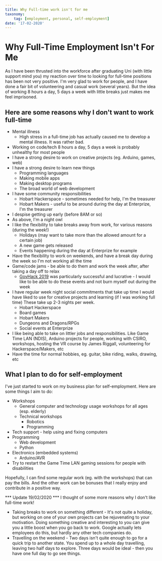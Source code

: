 ```yaml
---
title: Why Full-time work isn't for me
taxonomy:
	tag: [employment, personal, self-employment]
date: '17-02-2020'
---
```


# Why Full-Time Employment Isn't For Me

As I have been thrusted into the workforce after graduating Uni (with little support mind you) my reaction over time to looking for full-time positions has been not very positive. I'm very glad to work for people, and I have done a fair bit of volunteering and casual work (several years). But the idea of working 8 hours a day, 5 days a week with little breaks just makes me feel imprisoned.

## Here are some reasons why I don't want to work full-time

* Mental illness
  * High stress in a full-time job has actually caused me to develop a mental illness. It was rather bad.
* Working on code/tech 8 hours a day, 5 days a week is probably unhealthy for most people
* I have a strong desire to work on creative projects (eg. Arduino, games, web)
* I have a strong desire to learn new things
  * Programming languages
  * Making mobile apps
  * Making desktop programs
  * The broad world of web development
* I have some community responsibilities
  * Hobart Hackerspace - sometimes needed for help, I'm the treasurer
  * Hobart Makers - useful to be around during the day at Enterprize, I'm the treasurer
* I despise getting up early (before 8AM or so)
* As above, I'm a night owl
* I like the flexibility to take breaks away from work, for various reasons (during the week!)
  * Holidays (may want to take more than the allowed amount for a certain job)
  * A new game gets released
  * Events happening during the day at Enterprize for example
* Have the flexibility to work on weekends, and have a break day during the week so I'm not working all the time
* Game/code jams - be able to do them and work the week after, after taking a day off to relax
  * [GovHack 2019](http://leofebey.com/portfolio/web_govhack2019) was particularly successful and lucrative - I would like to be able to do these events and not burn myself out during the week
* I have regular week night social commitments that take up time I would have liked to use for creative projects and learning (if I was working full time) These take up 2-3 nights per week.
  * Hobart Hackerspace
  * Board games
  * Hobart Makers
  * Dungeons and Dragons/RPGs
  * Social events at Enterprize
* I like being able to take on littler jobs and responsibilities. Like Game Time LAN (NDIS), Arduino projects for people, working with CSIRO, workshops, hosting the VR course by James Riggall, volunteering for Hackerspace/Makers, etc
* Have the time for normal hobbies, eg. guitar, bike riding, walks, drawing, etc

## What I plan to do for self-employment

I've just started to work on my business plan for self-employment. Here are some things I aim to do:

* Workshops
  * General computer and technology usage workshops for all ages (esp. elderly)
  * Technical workshops
    * Robotics
    * Programming
* Tech support - help using and fixing computers
* Programming
  * Web development
  * Python
* Electronics (embedded systems)
  * Arduino/AVR
* Try to restart the Game Time LAN gaming sessions for people with disabilities

Hopefully, I can find some regular work (eg. with the workshops) that can pay the bills. And the other work can be bonuses that I really enjoy and contribute in a positive way.

*** Update 19/02/2020 ***
I thought of some more reasons why I don't like full-time work!

* Taking breaks to work on something different - It's not quite a holiday, but working on one of your own projects can be rejuvenating to your motivation. Doing something creative and interesting to you can give you a little boost when you go back to work. Google actually lets employees do this, but hardly any other tech companies do.
* Travelling on the weekend - Two days isn't quite enough to go for a quick trip to another state. You spend up to a whole day travelling, leaving two half days to explore. Three days would be ideal - then you have one full day to go see things.
